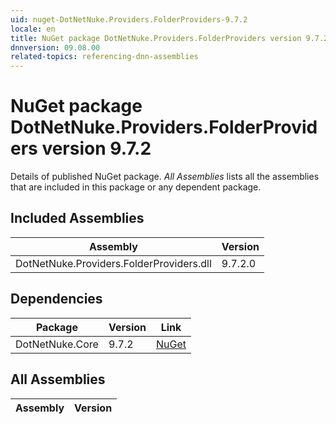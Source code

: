 ```yaml
---
uid: nuget-DotNetNuke.Providers.FolderProviders-9.7.2
locale: en
title: NuGet package DotNetNuke.Providers.FolderProviders version 9.7.2
dnnversion: 09.08.00
related-topics: referencing-dnn-assemblies
---
```


# NuGet package DotNetNuke.Providers.FolderProviders version 9.7.2
Details of published NuGet package.
*All Assemblies* lists all the assemblies that are included in this package or any dependent package.

## Included Assemblies

|Assembly|Version|
|---|---|
|DotNetNuke.Providers.FolderProviders.dll|9.7.2.0|

## Dependencies

|Package|Version|Link|
|---|---|---|
|DotNetNuke.Core|9.7.2|[NuGet](https://www.nuget.org/packages/DotNetNuke.Core/9.7.2)|

## All Assemblies

|Assembly|Version|
|---|---|

